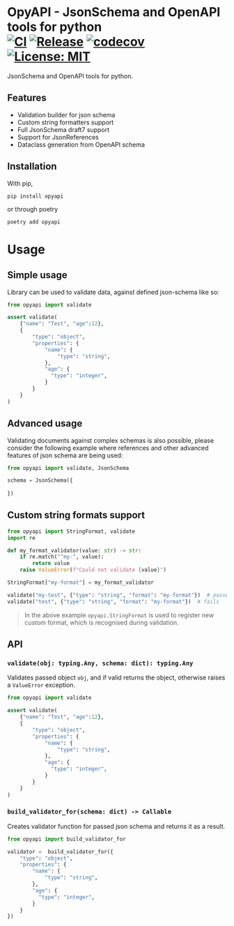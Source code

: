 # OpyAPI - JsonSchema and OpenAPI tools for python <br> [![CI](https://github.com/kodemore/opyapi/actions/workflows/main.yaml/badge.svg)](https://github.com/kodemore/opyapi/actions/workflows/main.yaml) [![Release](https://github.com/kodemore/opyapi/actions/workflows/release.yml/badge.svg)](https://github.com/kodemore/opyapi/actions/workflows/release.yml) [![codecov](https://codecov.io/gh/kodemore/opyapi/branch/main/graph/badge.svg?token=KWFTWSKPKJ)](https://codecov.io/gh/kodemore/opyapi) [![License: MIT](https://img.shields.io/badge/License-MIT-yellow.svg)](https://opensource.org/licenses/MIT)
JsonSchema and OpenAPI tools for python.

## Features
- Validation builder for json schema
- Custom string formatters support
- Full JsonSchema draft7 support
- Support for JsonReferences
- Dataclass generation from OpenAPI schema

## Installation

With pip,
```shell
pip install opyapi
```
or through poetry
```shell
poetry add opyapi
```

# Usage

## Simple usage
Library can be used to validate data, against defined json-schema like so:

```python
from opyapi import validate

assert validate(
    {"name": "Test", "age":12}, 
    {
        "type": "object",
        "properties": {
            "name": {
                "type": "string",
            },
            "age": {
              "type": "integer",  
            }
        }
    }
)
```

## Advanced usage
Validating documents against complex schemas is also possible, please consider the following example where references
and other advanced features of json schema are being used:

```python
from opyapi import validate, JsonSchema

schema = JsonSchema({
    
})
```

## Custom string formats support

```python
from opyapi import StringFormat, validate
import re

def my_format_validator(value: str) -> str:
    if re.match("^my-", value):
        return value
    raise ValueError(f"Could not validate {value}")

StringFormat["my-format"] = my_format_validator

validate("my-test", {"type": "string", "format": "my-format"})  # passes
validate("test", {"type": "string", "format": "my-format"})  # fails
```

> In the above example `opyapi.StringFormat` is used to register new custom format,
> which is recognised during validation.

## API

### `validate(obj: typing.Any, schema: dict): typing.Any`

Validates passed object `obj`, and if valid returns the object, otherwise raises a `ValueError` exception.

```python
from opyapi import validate

assert validate(
    {"name": "Test", "age":12}, 
    {
        "type": "object",
        "properties": {
            "name": {
                "type": "string",
            },
            "age": {
              "type": "integer",  
            }
        }
    }
)
```

### `build_validator_for(schema: dict) -> Callable`

Creates validator function for passed json schema and returns it as a result.

```python
from opyapi import build_validator_for

validator =  build_validator_for({
    "type": "object",
    "properties": {
        "name": {
            "type": "string",
        },
        "age": {
          "type": "integer",  
        }
    }
})
```
